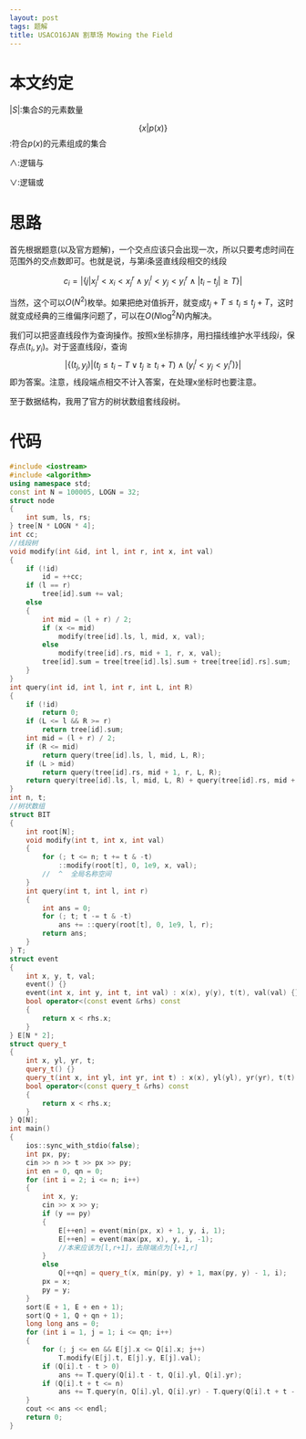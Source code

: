 ```yaml
---
layout: post
tags: 题解
title: USACO16JAN 割草场 Mowing the Field
---
```


# 本文约定

$\left\vert S\right\vert$:集合$S$的元素数量

$$\{x\vert p(x)\}$$:符合$p(x)$的元素组成的集合

$\land$:逻辑与

$\lor$:逻辑或

 <!-- more -->

# 思路

首先根据题意(以及官方题解)，一个交点应该只会出现一次，所以只要考虑时间在范围外的交点数即可。也就是说，与第$i$条竖直线段相交的线段

$$c_i=\left\vert\{j\vert x_j^l<x_i<x_j^r\land y_i^l<y_j<y_i^r\land\left\vert t_i-t_j\right\vert\ge T\}\right\vert$$

当然，这个可以$O(N^2)$枚举。如果把绝对值拆开，就变成$t_j+T\le t_i\le t_j+T$，这时就变成经典的三维偏序问题了，可以在$O(N\log^2N)$内解决。

我们可以把竖直线段作为查询操作。按照x坐标排序，用扫描线维护水平线段$i$，保存点$(t_i,y_i)$。对于竖直线段$i$，查询$$\left\vert\{(t_j,y_j)\vert(t_j\le t_i-T\lor t_j\ge t_i+T)\land(y_i^l<y_j<y_i^r)\}\right\vert$$即为答案。注意，线段端点相交不计入答案，在处理x坐标时也要注意。

至于数据结构，我用了官方的树状数组套线段树。

# 代码

```cpp
#include <iostream>
#include <algorithm>
using namespace std;
const int N = 100005, LOGN = 32;
struct node
{
	int sum, ls, rs;
} tree[N * LOGN * 4];
int cc;
//线段树
void modify(int &id, int l, int r, int x, int val)
{
	if (!id)
		id = ++cc;
	if (l == r)
		tree[id].sum += val;
	else
	{
		int mid = (l + r) / 2;
		if (x <= mid)
			modify(tree[id].ls, l, mid, x, val);
		else
			modify(tree[id].rs, mid + 1, r, x, val);
		tree[id].sum = tree[tree[id].ls].sum + tree[tree[id].rs].sum;
	}
}
int query(int id, int l, int r, int L, int R)
{
	if (!id)
		return 0;
	if (L <= l && R >= r)
		return tree[id].sum;
	int mid = (l + r) / 2;
	if (R <= mid)
		return query(tree[id].ls, l, mid, L, R);
	if (L > mid)
		return query(tree[id].rs, mid + 1, r, L, R);
	return query(tree[id].ls, l, mid, L, R) + query(tree[id].rs, mid + 1, r, L, R);
}
int n, t;
//树状数组
struct BIT
{
	int root[N];
	void modify(int t, int x, int val)
	{
		for (; t <= n; t += t & -t)
			::modify(root[t], 0, 1e9, x, val);
		//  ^  全局名称空间
	}
	int query(int t, int l, int r)
	{
		int ans = 0;
		for (; t; t -= t & -t)
			ans += ::query(root[t], 0, 1e9, l, r);
		return ans;
	}
} T;
struct event
{
	int x, y, t, val;
	event() {}
	event(int x, int y, int t, int val) : x(x), y(y), t(t), val(val) {}
	bool operator<(const event &rhs) const
	{
		return x < rhs.x;
	}
} E[N * 2];
struct query_t
{
	int x, yl, yr, t;
	query_t() {}
	query_t(int x, int yl, int yr, int t) : x(x), yl(yl), yr(yr), t(t) {}
	bool operator<(const query_t &rhs) const
	{
		return x < rhs.x;
	}
} Q[N];
int main()
{
	ios::sync_with_stdio(false);
	int px, py;
	cin >> n >> t >> px >> py;
	int en = 0, qn = 0;
	for (int i = 2; i <= n; i++)
	{
		int x, y;
		cin >> x >> y;
		if (y == py)
		{
			E[++en] = event(min(px, x) + 1, y, i, 1);
			E[++en] = event(max(px, x), y, i, -1);
			//本来应该为[l,r+1]，去除端点为[l+1,r]
		}
		else
			Q[++qn] = query_t(x, min(py, y) + 1, max(py, y) - 1, i);
		px = x;
		py = y;
	}
	sort(E + 1, E + en + 1);
	sort(Q + 1, Q + qn + 1);
	long long ans = 0;
	for (int i = 1, j = 1; i <= qn; i++)
	{
		for (; j <= en && E[j].x <= Q[i].x; j++)
			T.modify(E[j].t, E[j].y, E[j].val);
		if (Q[i].t - t > 0)
			ans += T.query(Q[i].t - t, Q[i].yl, Q[i].yr);
		if (Q[i].t + t <= n)
			ans += T.query(n, Q[i].yl, Q[i].yr) - T.query(Q[i].t + t - 1, Q[i].yl, Q[i].yr);
	}
	cout << ans << endl;
	return 0;
}
```

